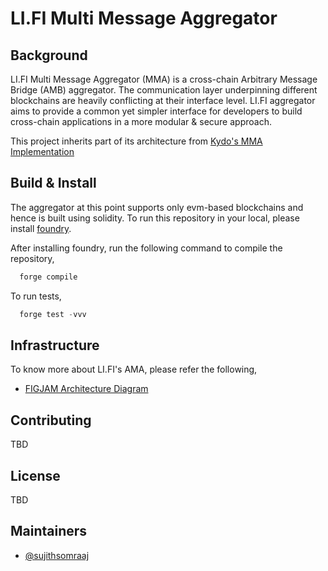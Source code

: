 
# LI.FI Multi Message Aggregator

## Background
LI.FI Multi Message Aggregator (MMA) is a cross-chain Arbitrary Message Bridge (AMB) aggregator. The communication layer underpinning different blockchains are heavily conflicting at their interface level. LI.FI aggregator aims to provide a common yet simpler interface for developers to build cross-chain applications in a more modular & secure approach.

This project inherits part of its architecture from [Kydo's MMA Implementation](https://github.com/MultiMessageAggregation/multibridge)

## Build & Install
The aggregator at this point supports only evm-based blockchains and hence is built using solidity. To run this repository in your local, please install [foundry](https://book.getfoundry.sh/getting-started/installation).

After installing foundry, run the following command to compile the repository,

```rust
  forge compile
```

To run tests,

```rust
  forge test -vvv
```
## Infrastructure
To know more about LI.FI's AMA, please refer the following,
-  [FIGJAM Architecture Diagram](https://www.figma.com/file/xgIvh2AfCSoCzG7tHxKBb6/LI.FI-MMA?type=whiteboard&node-id=3-1060&t=JGcm9ChgOwb3QC8s-0)

## Contributing
TBD

## License
TBD

## Maintainers
- [@sujithsomraaj](https://www.github.com/sujithsomraaj)
